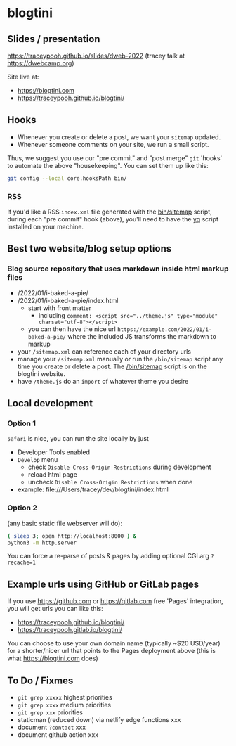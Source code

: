 # blogtini

## Slides / presentation
https://traceypooh.github.io/slides/dweb-2022
(tracey talk at https://dwebcamp.org)

Site live at:
- https://blogtini.com
- https://traceypooh.github.io/blogtini/

## Hooks
- Whenever you create or delete a post, we want your `sitemap` updated.
- Whenever someone comments on your site, we run a small script.

Thus, we suggest you use our "pre commit" and "post merge" `git` 'hooks' to automate the above "housekeeping".  You can set them up like this:
```sh
git config --local core.hooksPath bin/
```

### RSS
If you'd like a RSS `index.xml` file generated with the [bin/sitemap](bin/sitemap) script,
during each "pre commit" hook (above), you'll need to have the
[yq](https://github.com/mikefarah/yq#install) script installed on your machine.



## Best two website/blog setup options
### Blog source repository that uses markdown inside html markup files
- /2022/01/i-baked-a-pie/
- /2022/01/i-baked-a-pie/index.html
  - start with front matter
    - including `comment: <script src="../theme.js" type="module" charset="utf-8"></script>`
  - you can then have the nice url `https://example.com/2022/01/i-baked-a-pie/` where the included JS transforms the markdown to markup
- your `/sitemap.xml` can reference each of your directory urls
- manage your `/sitemap.xml` manually or run the `/bin/sitemap` script any time you create or delete a post.
  The [/bin/sitemap](https://github.com/traceypooh/blogtini/blob/main/bin/sitemap) script is on the blogtini website.
- have `/theme.js` do an `import` of whatever theme you desire




## Local development
### Option 1
`safari` is nice, you can run the site locally by just
- Developer Tools enabled
- `Develop` menu
  - check `Disable Cross-Origin Restrictions` during development
  - reload html page
  - uncheck `Disable Cross-Origin Restrictions` when done
- example: file:///Users/tracey/dev/blogtini/index.html

### Option 2
(any basic static file webserver will do):
```bash
( sleep 3; open http://localhost:8000 ) &
python3 -m http.server
```

You can force a re-parse of posts & pages by adding optional CGI arg `?recache=1`

## Example urls using GitHub or GitLab pages
If you use https://github.com or https://gitlab.com free 'Pages' integration, you will get urls you can like this:
- https://traceypooh.github.io/blogtini/
- https://traceypooh.gitlab.io/blogtini/

You can choose to use your own domain name (typically ~$20 USD/year) for a shorter/nicer url that points to the Pages deployment above (this is what https://blogtini.com does)


## To Do / Fixmes
- `git grep xxxxx` highest priorities
- `git grep xxxx` medium priorities
- `git grep xxx` priorities
- staticman (reduced down) via netlify edge functions xxx
- document `?contact` xxx
- document github action xxx
